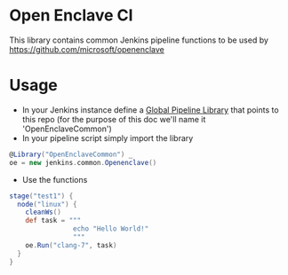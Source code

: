 Open Enclave CI
================
This library contains common Jenkins pipeline functions to be used by https://github.com/microsoft/openenclave

Usage
================
- In your Jenkins instance define a [Global Pipeline Library](https://jenkins.io/doc/book/pipeline/shared-libraries/) that points to this repo (for the purpose of this doc we'll name it 'OpenEnclaveCommon')
- In your pipeline script simply import the library
```groovy
@Library("OpenEnclaveCommon") _
oe = new jenkins.common.Openenclave()
```
- Use the functions
```groovy
stage("test1") {
  node("linux") {
    cleanWs()
    def task = """
                echo "Hello World!"
                """
    oe.Run("clang-7", task)
  }
}
```

